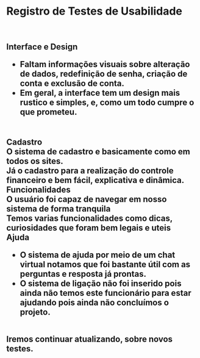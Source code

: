 


<H1>Registro de Testes de Usabilidade <br><br>

<H2>Interface e Design <br>
<ul>
    <li>Faltam informações visuais sobre alteração de dados, redefinição de senha, criação de conta e exclusão de conta.<br>
    <li>Em geral, a interface tem um design mais rustico e simples, e, como um todo cumpre o que prometeu.<br><br>
</ul>
<H2>Cadastro <br>
O sistema de cadastro e basicamente como em todos os sites.<br>
Já o cadastro para a realização do controle financeiro e bem fácil, explicativa e dinâmica.<br>
Funcionalidades<br>
O usuário foi capaz de navegar em nosso sistema de forma tranquila<br>
Temos varias funcionalidades como dicas, curiosidades que foram bem legais e uteis<br>
Ajuda<br>
<ul>
<li>O sistema de ajuda por meio de um chat virtual notamos que foi bastante útil com as perguntas e resposta já prontas.<br>
<li>O sistema de ligação não foi inserido pois ainda não temos este funcionário para estar ajudando pois ainda não concluímos o projeto.<br><br>
</ul>
Iremos continuar atualizando, sobre novos testes.<br>



